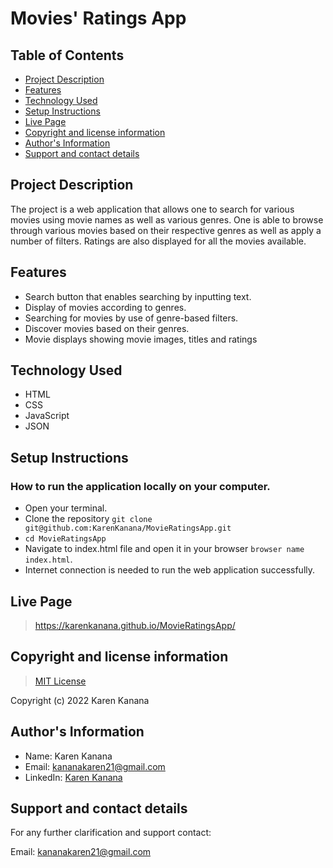 # Movies' Ratings App

## Table of Contents
- [Project Description](#project-description)
- [Features](#features)
- [Technology Used](#technology-used)
- [Setup Instructions](#setup-instructions)
- [Live Page](#live-page)
- [Copyright and license information](#copyright-and-license-information)
- [Author's Information](#authors-information)
- [Support and contact details](#support-and-contact-details)


## Project Description
The project is a web application that allows one to search for various movies using movie names as well as various genres. One is able to browse through various movies based on their respective genres as well as apply a number of filters. Ratings are also displayed for all the movies available.


## Features
- Search button that enables searching by inputting text.
- Display of movies according to genres.
- Searching for movies by use of genre-based filters.
- Discover movies based on their genres.
- Movie displays showing movie images, titles and ratings



## Technology Used
- HTML
- CSS
- JavaScript
- JSON


## Setup Instructions

### How to run the application locally on your computer.
- Open your terminal.
- Clone the repository `git clone git@github.com:KarenKanana/MovieRatingsApp.git`
- `cd MovieRatingsApp`
- Navigate to index.html file and open it in your browser `browser name index.html`.
- Internet connection is needed to run the web application successfully.


## Live Page
>  https://karenkanana.github.io/MovieRatingsApp/

## Copyright and license information
> [MIT License](https://github.com/KarenKanana/MovieRatingsApp/blob/master/license)

Copyright (c) 2022 Karen Kanana


## Author's Information
- Name: Karen Kanana 
- Email: kananakaren21@gmail.com
- LinkedIn: [Karen Kanana](https://www.linkedin.com/in/karen-kanana-4b8a78205/)


## Support and contact details
For any further clarification and support contact:

Email: kananakaren21@gmail.com 